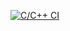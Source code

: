 [![C/C++ CI](https://github.com/udaimujai/Assignment_2/actions/workflows/c-cpp.yml/badge.svg)](https://github.com/udaimujai/Assignment_2/actions/workflows/c-cpp.yml)